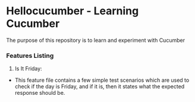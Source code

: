 # Hellocucumber - Learning Cucumber
The purpose of this repository is to learn and experiment with Cucumber

### Features Listing 
1. Is It Friday: 
 - This feature file contains a few simple test scenarios which are used to check if the day is Friday, and if it is, then it states what the expected response should be. 
